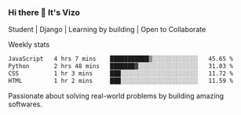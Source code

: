 ### Hi there 👋 It's Vizo

Student | Django | Learning by building | Open to Collaborate

Weekly stats
<!--START_SECTION:waka-->

```txt
JavaScript   4 hrs 7 mins    ███████████▒░░░░░░░░░░░░░   45.65 %
Python       2 hrs 48 mins   ███████▓░░░░░░░░░░░░░░░░░   31.03 %
CSS          1 hr 3 mins     ███░░░░░░░░░░░░░░░░░░░░░░   11.72 %
HTML         1 hr 2 mins     ███░░░░░░░░░░░░░░░░░░░░░░   11.59 %
```

<!--END_SECTION:waka-->


Passionate about solving real-world problems by building amazing softwares.
